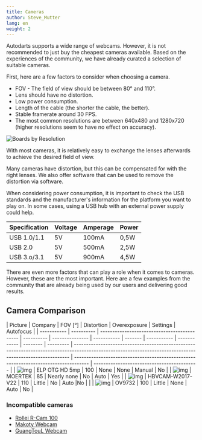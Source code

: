 ```yaml
---
title: Cameras
author: Steve_Mutter
lang: en
weight: 2
---
```


Autodarts supports a wide range of webcams. However, it is not recommended to just buy the cheapest cameras available. Based on the experiences of the community, we have already curated a selection of suitable cameras.

First, here are a few factors to consider when choosing a camera.

- FOV - The field of view should be between 80° and 110°.
- Lens should have no distortion.
- Low power consumption.
- Length of the cable (the shorter the cable, the better).
- Stable framerate around 30 FPS.
- The most common resolutions are between 640x480 and 1280x720 (higher resolutions seem to have no effect on accuracy).

![Boards by Resolution](/statistics/images/boards_by_resolution.png)

With most cameras, it is relatively easy to exchange the lenses afterwards to achieve the desired field of view.

Many cameras have distortion, but this can be compensated for with the right lenses.
We also offer software that can be used to remove the distortion via software.

When considering power consumption, it is important to check the USB standards and the manufacturer's information for the platform you want to play on.
In some cases, using a USB hub with an external power supply could help.

| Specification | Voltage | Amperage | Power |
| ------------- | ------- | -------- | ----- |
| USB 1.0/1.1   | 5V      | 100mA    | 0,5W  |
| USB 2.0       | 5V      | 500mA    | 2,5W  |
| USB 3.o/3.1   | 5V      | 900mA    | 4,5W  |

There are even more factors that can play a role when it comes to cameras.
However, these are the most important.
Here are a few examples from the community that are already being used by our users and delivering good results.

## Camera Comparison

| Picture                                      | Company        | FOV [°] | Distortion  | Overexposure | Settings | Autofocus |
| ----------- | ---------- | -------------------------------------------- | ---------- | --------------- | ----------- | ------- | ----------- | ------------ | -------- | --------- | ---------------------------------------------------------------------------------------------------------------------------------------------------------- | ------------------------------------------------------------------------------------ | ------------------------------------------- |
| ![img](/camera-comp/images/elp_otg.png)      | ELP OTG HD 5mp        | 100     | None        | None         | Manual   | No        |
| ![img](/camera-comp/images/mortek_mc920.png) | MOERTEK    | 85      | Nearly none | No           | Auto     | Yes       |
| ![img](/camera-comp/images/HBV.png)   | HBVCAM-W2017-V22    | 110     | Little         | No           | Auto     |No       |                                             |
| ![img](/camera-comp/images/ov9732.png)    | OV9732       | 100      | Little         | None          | Auto     | No       | 

### Incompatible cameras

- [Rollei R-Cam 100](https://tinyurl.com/mwj7uvrd)
- [Makoty Webcam](https://tinyurl.com/4e5pmtjy)
- [GuangTouL Webcam](https://tinyurl.com/3dek8m2a)
